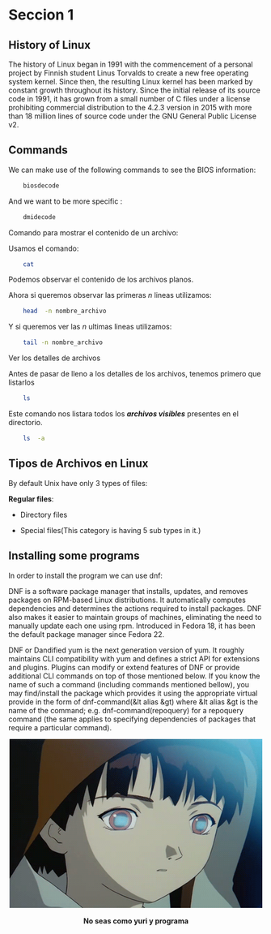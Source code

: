 # Seccion 1




## History of Linux

The history of Linux began in 1991 with the commencement of a personal project by Finnish student Linus Torvalds to create a new free operating system kernel. Since then, the resulting Linux kernel has been marked by constant growth throughout its history. Since the initial release of its source code in 1991, it has grown from a small number of C files under a license prohibiting commercial distribution to the 4.2.3 version in 2015 with more than 18 million lines of source code under the GNU General Public License v2.




## Commands

We can make use of the following commands to see the BIOS information:


``` bash
	biosdecode	
```


And we want to be more specific :

``` bash
	dmidecode	
```

Comando para mostrar el contenido de un archivo:

Usamos el comando:

``` bash
	cat	
```
Podemos observar el contenido de los archivos planos.

Ahora si queremos observar las primeras _n_ lineas utilizamos:

``` bash
	head  -n nombre_archivo	
```

Y si queremos ver las _n_ ultimas lineas utilizamos:


``` bash
	tail -n nombre_archivo 			
```

Ver los detalles de archivos 

Antes de pasar de lleno a los detalles de los archivos, tenemos primero que listarlos

``` bash
	ls 			
```
Este comando nos listara todos los **_archivos visibles_** presentes en el directorio.

``` bash
	ls 	-a		
```



## Tipos de Archivos en Linux

By default Unix have only 3 types of files:


**Regular files**:

* Directory files

* Special files(This category is having 5 sub types in it.)






## Installing some programs


In order to install the program we can use dnf:

DNF is a software package manager that installs, updates, and removes packages on RPM-based Linux distributions. It automatically computes dependencies and determines the actions required to install packages. DNF also makes it easier to maintain groups of machines, eliminating the need to manually update each one using rpm. Introduced in Fedora 18, it has been the default package manager since Fedora 22.

DNF or Dandified yum is the next generation version of yum. It roughly maintains CLI compatibility with yum and defines a strict API for extensions and plugins. Plugins can modify or extend features of DNF or provide additional CLI commands on top of those mentioned below. If you know the name of such a command (including commands mentioned bellow), you may find/install the package which provides it using the appropriate virtual provide in the form of dnf-command(&lt alias &gt) where &lt alias &gt is the name of the command; e.g. dnf-command(repoquery) for a repoquery command (the same applies to specifying dependencies of packages that require a particular command).




<p align="center">
  <img src="https://raw.githubusercontent.com/Zavaleta-Bueno/Linux/gh-pages/imagenes/lain-1.gif">
  <center><b> No seas como yuri y programa </b></center> 
</p>
